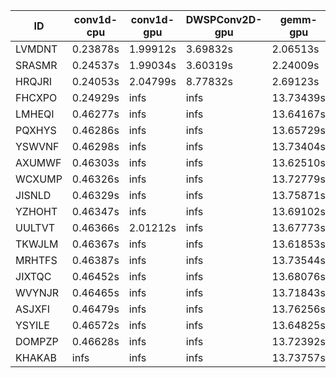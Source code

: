 |ID|conv1d-cpu|conv1d-gpu|DWSPConv2D-gpu|gemm-gpu|avg|
|-|-|-|-|-|-|
|LVMDNT|0.23878s|1.99912s|3.69832s|2.06513s|2.00034s|
|SRASMR|0.24537s|1.99034s|3.60319s|2.24009s|2.01975s|
|HRQJRI|0.24053s|2.04799s|8.77832s|2.69123s|3.43952s|
|FHCXPO|0.24929s|infs|infs|13.73439s|infs|
|LMHEQI|0.46277s|infs|infs|13.64167s|infs|
|PQXHYS|0.46286s|infs|infs|13.65729s|infs|
|YSWVNF|0.46298s|infs|infs|13.73404s|infs|
|AXUMWF|0.46303s|infs|infs|13.62510s|infs|
|WCXUMP|0.46326s|infs|infs|13.72779s|infs|
|JISNLD|0.46329s|infs|infs|13.75871s|infs|
|YZHOHT|0.46347s|infs|infs|13.69102s|infs|
|UULTVT|0.46366s|2.01212s|infs|13.67773s|infs|
|TKWJLM|0.46367s|infs|infs|13.61853s|infs|
|MRHTFS|0.46387s|infs|infs|13.73544s|infs|
|JIXTQC|0.46452s|infs|infs|13.68076s|infs|
|WVYNJR|0.46465s|infs|infs|13.71843s|infs|
|ASJXFI|0.46479s|infs|infs|13.76256s|infs|
|YSYILE|0.46572s|infs|infs|13.64825s|infs|
|DOMPZP|0.46628s|infs|infs|13.72392s|infs|
|KHAKAB|infs|infs|infs|13.73757s|infs|
